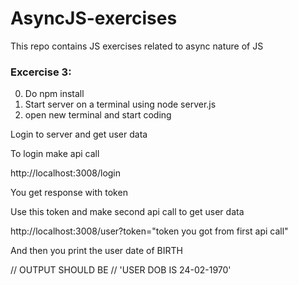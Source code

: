 # AsyncJS-exercises
This repo contains JS exercises related to async nature of JS

### Excercise 3:
0. Do npm install
1. Start server on a terminal using node server.js
2. open new terminal and start coding





Login to server and get user data

To login make api call 

http://localhost:3008/login

You get response with token 

Use this token and make second api call to get user data

http://localhost:3008/user?token="token you got from first api call"


And then you print the user date of BIRTH


// OUTPUT SHOULD BE
// 'USER DOB IS 24-02-1970' 